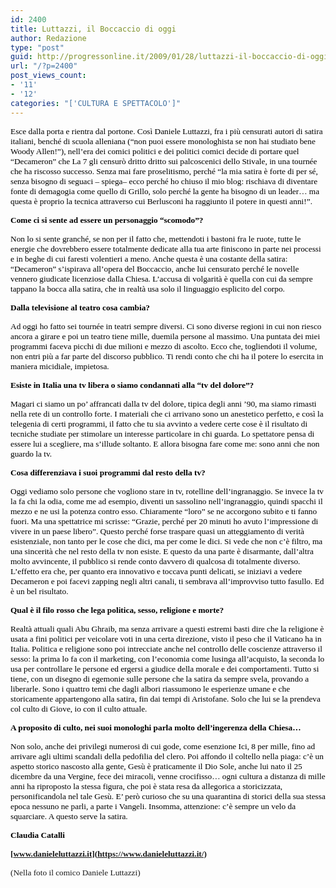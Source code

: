 ```yaml
---
id: 2400
title: Luttazzi, il Boccaccio di oggi
author: Redazione
type: "post"
guid: http://progressonline.it/2009/01/28/luttazzi-il-boccaccio-di-oggi/
url: "/?p=2400"
post_views_count:
- '11'
- '12'
categories: "['CULTURA E SPETTACOLO']"
---
```


<span style="font-size: 10pt; font-family: Tahoma"><font color="#000000"> </font></span>

<font color="#000000"> </font>

<font color="#000000"></font>

<span style="font-size: 10pt; font-family: Tahoma"><font color="#000000">Esce dalla porta e rientra dal portone. Così Daniele Luttazzi, fra i più censurati autori di satira italiani, benché di scuola alleniana (“non puoi essere monologhista se non hai studiato bene Woody Allen!”), nell’era dei comici politici e dei politici comici decide di portare quel “Decameron” che La 7 gli censurò dritto dritto sui palcoscenici dello Stivale, in una tournée che ha riscosso successo. Senza mai fare proselitismo, perché “la mia satira è forte di per sé, senza bisogno di seguaci – spiega– ecco perché ho chiuso il mio blog: rischiava di diventare fonte di demagogia come quello di Grillo, solo perché la gente ha bisogno di un leader… ma questa è proprio la tecnica attraverso cui Berlusconi ha raggiunto il potere in questi anni!”. </font></span><span style="font-size: 10pt; font-family: Tahoma"><font color="#000000"> </font></span>

**<span style="font-size: 10pt; font-family: Tahoma"><font color="#000000">Come ci si sente ad essere un personaggio “scomodo”?</font></span>**

<span style="font-size: 10pt; font-family: Tahoma"><font color="#000000">Non lo si sente granché, se non per il fatto che, mettendoti i bastoni fra le ruote, tutte le energie che dovrebbero essere totalmente dedicate alla tua arte finiscono in parte nei processi e in beghe di cui faresti volentieri a meno. Anche questa è una costante della satira: “Decameron” s’ispirava all’opera del Boccaccio, anche lui censurato perché le novelle vennero giudicate licenziose dalla Chiesa. L’accusa di volgarità è quella con cui da sempre tappano la bocca alla satira, che in realtà usa solo il linguaggio esplicito del corpo. </font></span>**<span style="font-size: 10pt; font-family: Tahoma"><font color="#000000"> </font></span>**

**<span style="font-size: 10pt; font-family: Tahoma"><font color="#000000">Dalla televisione al teatro cosa cambia?</font></span>**

<span style="font-size: 10pt; font-family: Tahoma"><font color="#000000">Ad oggi ho fatto sei tournée in teatri sempre diversi. Ci sono diverse regioni in cui non riesco ancora a girare e poi un teatro tiene mille, duemila persone al massimo. Una puntata dei miei programmi faceva picchi di due milioni e mezzo di ascolto. Ecco che, togliendoti il volume, non entri più a far parte del discorso pubblico. Ti rendi conto che chi ha il potere lo esercita in maniera micidiale, impietosa.</font></span>**<span style="font-size: 10pt; font-family: Tahoma"><font color="#000000"> </font></span>**

**<span style="font-size: 10pt; font-family: Tahoma"><font color="#000000">Esiste in Italia una tv libera o siamo condannati alla “tv </font></span><span style="font-size: 10pt; font-family: Tahoma"><font color="#000000">del dolore”?</font></span>**

<span style="font-size: 10pt; font-family: Tahoma"><font color="#000000">Magari ci siamo un po’ affrancati dalla tv del dolore, tipica degli anni ’90, ma siamo rimasti nella rete di un controllo forte. I materiali che ci arrivano sono un anestetico perfetto, e così la telegenia di certi programmi, il fatto che tu sia avvinto a vedere certe cose è il risultato di tecniche studiate per stimolare un interesse particolare in chi guarda. Lo spettatore pensa di essere lui a scegliere, ma s’illude soltanto. E allora bisogna fare come me: sono anni che non guardo la tv. </font></span><span style="font-size: 10pt; font-family: Tahoma"><font color="#000000"> </font></span>

**<span style="font-size: 10pt; font-family: Tahoma"><font color="#000000">Cosa differenziava i suoi programmi dal resto della tv?</font></span>**

<span style="font-size: 10pt; font-family: Tahoma"><font color="#000000">Oggi vediamo solo persone che vogliono stare in tv, rotelline dell’ingranaggio. Se invece la tv la fa chi la odia, come me ad esempio, diventi un sassolino nell’ingranaggio, quindi spacchi il mezzo e ne usi la potenza contro esso. Chiaramente “loro” se ne accorgono subito e ti fanno fuori. Ma una spettatrice mi scrisse: “Grazie, perché per 20 minuti ho avuto l’impressione di vivere in un paese libero”. Questo perché forse traspare quasi un atteggiamento di verità esistenziale, non tanto per le cose che dici, ma per come le dici. Si vede che non c’è filtro, ma una sincerità che nel resto della tv non esiste. E questo da una parte è disarmante, dall’altra molto avvincente, il pubblico si rende conto davvero di qualcosa di totalmente diverso. L’effetto era che, per quanto era innovativo e toccava punti delicati, se iniziavi a vedere Decameron e poi facevi zapping negli altri canali, ti sembrava all’improvviso tutto fasullo. Ed è un bel risultato. </font></span><span style="font-size: 10pt; font-family: Tahoma"><font color="#000000"> </font></span>

**<span style="font-size: 10pt; font-family: Tahoma"><font color="#000000">Qual è il filo rosso che lega politica, sesso, religione e morte?</font></span>**

<span style="font-size: 10pt; font-family: Tahoma"><font color="#000000">Realtà attuali quali Abu Ghraib, ma senza arrivare a questi estremi basti dire che la religione è usata a fini politici per veicolare voti in una certa direzione, visto il peso che il Vaticano ha in Italia. Politica e religione sono poi intrecciate anche nel controllo delle coscienze attraverso il sesso: la prima lo fa con il marketing, con l’economia come lusinga all’acquisto, la seconda lo usa per controllare le persone ed ergersi a giudice della morale e dei comportamenti. Tutto si tiene, con un disegno di egemonie sulle persone che la satira da sempre svela, provando a liberarle. Sono i quattro temi che dagli albori riassumono le esperienze umane e che storicamente appartengono alla satira, fin dai tempi di Aristofane. Solo che lui se la prendeva col culto di Giove, io con il culto attuale.</font></span><span style="font-size: 10pt; font-family: Tahoma"><font color="#000000"> </font></span>

**<span style="font-size: 10pt; font-family: Tahoma"><font color="#000000">A proposito di culto, nei suoi monologhi parla molto dell’ingerenza della Chiesa…</font></span>**

<span style="font-size: 10pt; font-family: Tahoma"><font color="#000000">Non solo, anche dei privilegi numerosi di cui gode, come esenzione Ici, 8 per mille, fino ad arrivare agli ultimi scandali della pedofilia del clero. Poi affondo il coltello nella piaga: c’è un aspetto storico nascosto alla gente, Gesù è praticamente il Dio Sole, anche lui nato il 25 dicembre da una Vergine, fece dei miracoli, venne crocifisso… ogni cultura a distanza di mille anni ha riproposto la stessa figura, che poi è stata resa da allegorica a storicizzata, personificandola nel tale Gesù. E’ però curioso che su una quarantina di storici della sua stessa epoca nessuno ne parli, a parte i Vangeli. Insomma, attenzione: c’è sempre un velo da squarciare. A questo serve la satira. </font></span><span style="font-size: 10pt; font-family: Tahoma"><font color="#000000"> </font></span>

<span style="font-size: 10pt; font-family: Tahoma"><font color="#000000">**Claudia Catalli**</font></span>

**<span style="font-size: 10pt; font-family: Tahoma">[www.danieleluttazzi.it](https://www.danieleluttazzi.it/)</span>**

<span style="font-size: 10pt; font-family: Tahoma"> </span>

<span style="font-size: 10pt; font-family: Tahoma">(Nella foto il comico Daniele Luttazzi)</span>